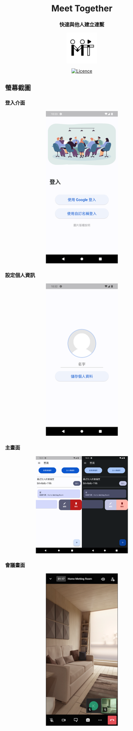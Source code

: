 <h1 align="center"> Meet Together</h1>
<h3 align="center"> 快速與他人建立連繫</h3>
<p align="center"><img src="https://github.com/Kaih1825/Meet-Together/blob/main/images/loho.png?raw=true" width="100" height="100"></p> 

<div align="center">
    
  <a href="">[![Licence][licence]][licence-url]</a>
    
</div>

[licence]: https://img.shields.io/badge/License-GPLv3-blue.svg
[licence-url]: https://www.gnu.org/licenses/gpl-3.0

## 螢幕截圖

### 登入介面
<p align="center"><img src="https://github.com/Kaih1825/Meet-Together/blob/main/Screenshot/login.png?raw=true" height="500"></p> 

### 設定個人資訊
<p align="center"><img src="https://github.com/Kaih1825/Meet-Together/blob/main/Screenshot/set_info.png?raw=true" height="500"></p> 

### 主畫面
<center class="half">
    <img src="https://github.com/Kaih1825/Meet-Together/blob/main/Screenshot/home_light.png?raw=true" width="30%"/><img src="https://github.com/Kaih1825/Meet-Together/blob/main/Screenshot/home_dark.png?raw=true" width="30%"/>
</center>

### 會議畫面
<p align="center"><img src="https://github.com/Kaih1825/Meet-Together/blob/main/Screenshot/metting_screen.png?raw=true" height="500"></p> 